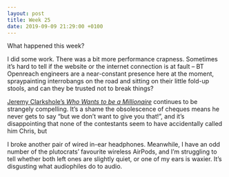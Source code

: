 ```yaml
---
layout: post
title: Week 25
date: 2019-09-09 21:29:00 +0100
---
```


What happened this week?

I did some work.
There was a bit more performance crapness.
Sometimes it’s hard to tell if the website or the internet connection is at fault – BT Openreach engineers
are a near-constant presence here at the moment, spraypainting interrobangs on the road and sitting on their little fold-up stools,
and can they be trusted not to break things?

[Jeremy Clarkshole’s <cite>Who Wants to be a Millionaire</cite>](https://www.youtube.com/watch?v=VnMmombcp3c) continues to be strangely compelling.
It’s a shame the obsolescence of cheques means he never gets to say “but we don’t want to give you that!”,
and it’s disappointing that none of the contestants seem to have accidentally called him Chris, but

I broke another pair of wired in-ear headphones.
Meanwhile, I have an odd number of the plutocrats’ favourite wireless AirPods,
and I’m struggling to tell whether both left ones are slightly quiet, or one of my ears is waxier.
It’s disgusting what audiophiles do to audio.
